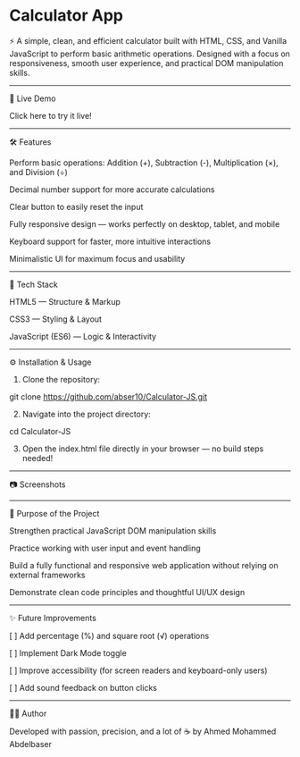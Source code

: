 ﻿#  Calculator App


⚡ A simple, clean, and efficient calculator built with HTML, CSS, and Vanilla JavaScript to perform basic arithmetic operations.
Designed with a focus on responsiveness, smooth user experience, and practical DOM manipulation skills.




---

🚀 Live Demo

Click here to try it live!


---

🛠️ Features

Perform basic operations: Addition (+), Subtraction (-), Multiplication (×), and Division (÷)

Decimal number support for more accurate calculations

Clear button to easily reset the input

Fully responsive design — works perfectly on desktop, tablet, and mobile

Keyboard support for faster, more intuitive interactions

Minimalistic UI for maximum focus and usability



---

🧰 Tech Stack

HTML5 — Structure & Markup

CSS3 — Styling & Layout

JavaScript (ES6) — Logic & Interactivity



---

⚙️ Installation & Usage

1. Clone the repository:

git clone https://github.com/abser10/Calculator-JS.git


2. Navigate into the project directory:

cd Calculator-JS


3. Open the index.html file directly in your browser — no build steps needed!

   


---

📷 Screenshots



---

🎯 Purpose of the Project

Strengthen practical JavaScript DOM manipulation skills

Practice working with user input and event handling

Build a fully functional and responsive web application without relying on external frameworks

Demonstrate clean code principles and thoughtful UI/UX design



---

✨ Future Improvements

[ ] Add percentage (%) and square root (√) operations

[ ] Implement Dark Mode toggle

[ ] Improve accessibility (for screen readers and keyboard-only users)

[ ] Add sound feedback on button clicks



---

👨‍💻 Author

Developed with passion, precision, and a lot of ☕ by Ahmed Mohammed Abdelbaser 

